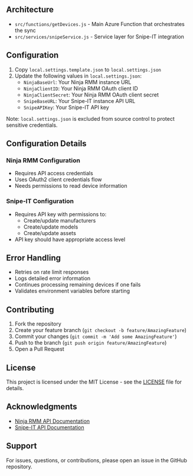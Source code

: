 
## Architecture

- `src/functions/getDevices.js` - Main Azure Function that orchestrates the sync
- `src/services/snipeService.js` - Service layer for Snipe-IT integration

## Configuration

1. Copy `local.settings.template.json` to `local.settings.json`
2. Update the following values in `local.settings.json`:
   - `NinjaBaseUrl`: Your Ninja RMM instance URL
   - `NinjaClientID`: Your Ninja RMM OAuth client ID
   - `NinjaClientSecret`: Your Ninja RMM OAuth client secret
   - `SnipeBaseURL`: Your Snipe-IT instance API URL
   - `SnipeAPIKey`: Your Snipe-IT API key

Note: `local.settings.json` is excluded from source control to protect sensitive credentials.

## Configuration Details

### Ninja RMM Configuration
- Requires API access credentials
- Uses OAuth2 client credentials flow
- Needs permissions to read device information

### Snipe-IT Configuration
- Requires API key with permissions to:
  - Create/update manufacturers
  - Create/update models
  - Create/update assets
- API key should have appropriate access level

## Error Handling

- Retries on rate limit responses
- Logs detailed error information
- Continues processing remaining devices if one fails
- Validates environment variables before starting

## Contributing

1. Fork the repository
2. Create your feature branch (`git checkout -b feature/AmazingFeature`)
3. Commit your changes (`git commit -m 'Add some AmazingFeature'`)
4. Push to the branch (`git push origin feature/AmazingFeature`)
5. Open a Pull Request

## License

This project is licensed under the MIT License - see the [LICENSE](LICENSE) file for details.

## Acknowledgments

- [Ninja RMM API Documentation](https://eu.ninjarmm.com/apidocs/)
- [Snipe-IT API Documentation](https://snipe-it.readme.io/reference/api-overview)

## Support

For issues, questions, or contributions, please open an issue in the GitHub repository.